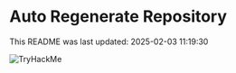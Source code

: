 # Auto Regenerate Repository

This README was last updated: 2025-02-03 11:19:30

 ![TryHackMe](https://tryhackme.com/badge/533634)